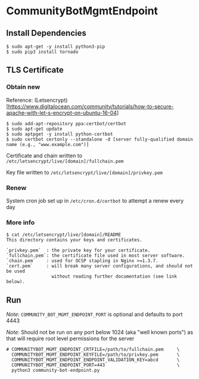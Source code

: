 # CommunityBotMgmtEndpoint

## Install Dependencies

```
$ sudo apt-get -y install python3-pip
$ sudo pip3 install tornado
```


## TLS Certificate

### Obtain new

Reference:
(Letsencrypt)[https://www.digitalocean.com/community/tutorials/how-to-secure-apache-with-let-s-encrypt-on-ubuntu-16-04]

```
$ sudo add-apt-repository ppa:certbot/certbot
$ sudo apt-get update
$ sudo aptpget -y install python-certbot
$ sudo certbot certonly --standalone -d [server fully-qualified domain name (e.g., "www.example.com")]
```

Certificate and chain written to `/etc/letsencrypt/live/[domain]/fullchain.pem` 

Key file written to `/etc/letsencrypt/live/[domain]/privkey.pem`


### Renew

System cron job set up in `/etc/cron.d/certbot` to attempt a renew every day

### More info

```
$ cat /etc/letsencrypt/live/[domain]/README
This directory contains your keys and certificates.

`privkey.pem`  : the private key for your certificate.
`fullchain.pem`: the certificate file used in most server software.
`chain.pem`    : used for OCSP stapling in Nginx >=1.3.7.
`cert.pem`     : will break many server configurations, and should not be used
                 without reading further documentation (see link below).
```

## Run


*Note*: `COMMUNITY_BOT_MGMT_ENDPOINT_PORT` is optional and defaults to port 4443 

*Note*: Should not be run on any port below 1024 (aka "well known ports") as that will
require root level permissions for the server

```
# COMMUNITYBOT_MGMT_ENDPOINT_CRTFILE=/path/to/fullchain.pem		\
  COMMUNITYBOT_MGMT_ENDPOINT_KEYFILE=/path/to/privkey.pem 		\
  COMMUNITYBOT_MGMT_ENDPOINT_ENDPOINT_VALIDATION_KEY=abcd	    \
  COMMUNITYBOT_MGMT_ENDPOINT_PORT=443                           \       
  python3 community-bot-endpoint.py
```
